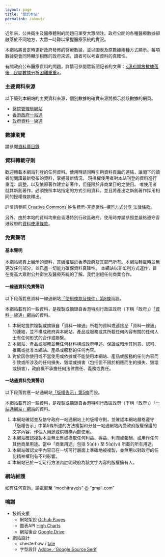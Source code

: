```yaml
---
layout: page
title: "關於本站"
permalink: /about/
---
```


近年來，公共衛生及醫療體制的問題日漸受大眾關注。政府公開的各種醫療數據卻散落於不同地方，大眾一時難以掌握醫療系統的實況。

本網站將會定時更新政府發佈的醫療數據，並以圖表及原數據兩種方式顯示。每項數據更會同時顯示相應的政府來源，讀者可以考查資料的真確性。

有關政府公布醫療資料的問題，詳情可參閱眾新聞記者的文章：[<港府開放數據落後　民間數據分析困難重重>](https://www.hkcnews.com/article/6128/%E9%86%AB%E7%99%82-%E9%96%8B%E6%94%BE%E6%95%B8%E6%93%9A-%E9%86%AB%E7%AE%A1%E5%B1%80-6128/%E6%B8%AF%E5%BA%9C%E9%96%8B%E6%94%BE%E6%95%B8%E6%93%9A%E8%90%BD%E5%BE%8C-%E6%B0%91%E9%96%93%E6%95%B8%E6%93%9A%E5%88%86%E6%9E%90%E5%9B%B0%E9%9B%A3%E9%87%8D%E9%87%8D)。

### 主要資料來源

以下簡列本網站的主要資料來源，個別數據的確實來源將顯示於該數據的網頁。

- [醫院管理局網站](http://www.ha.org.hk/visitor/ha_text_index.asp)
- [香港政府一站通](https://www.gov.hk/tc/residents/)
- [政府資料一線通](https://data.gov.hk/)

### 數據瀏覽

請參閱[資料庫目錄](/)

### 資料轉載守則

歡迎轉載本網站刊登的任何資料。使用時請同時引用資料頁面的連結，讓閣下的讀者能閱讀最新發布的資料，掌握最新情況。
現授權使用者對本站刊登的資料進行重混、調整，以及依原著作建立新著作，但僅限於非商業目的之使用。
唯使用者就其新創著作，必須按照本站指定的方式引用資料，並且將產出之新創著作採用相同的授權條款釋出。

詳情請參照[ Creative Commons 姓名標示-非商業性-相同方式分享 法律條款](https://creativecommons.org/licenses/by-nc-sa/4.0/legalcode)。

另外，由於本站的資料均來自香港特別行政區政府，使用時亦請參照並嚴格遵守香港政府的[資料使用條款](https://data.gov.hk/tc/terms-and-conditions)。

### 免責聲明

#### 基本聲明
本網站網頁上展示的資料，其版權屬於香港政府及其部門所有。本網站轉載時並無更改任何部分，並已盡一切能力確保資料真確性。 
本網站以非牟利方式運作，旨在提高大眾對公共衛生及醫療系統的了解。我們謝絕任何商業合作。

#### 一線通資料免責聲明
以下段落對應資料一線通網站[「使用條款及條件」第8條](https://data.gov.hk/tc/terms-and-conditions)而設。

本網站載有的一些資料，是複製或摘錄自香港特別行政區政府（下稱「政府」）[「資料一線通」網站](https://data.gov.hk/)的資料。
1. 本網站提供複製或摘錄自「資料一線通」所載的資料或連接至「資料一線通」的連結，並不構成政府與本網站、產品或服務或其所載任何內容有關的任何人士有任何形式的合作或聯繫。
2. 本網站、產品或服務並無任何材料構成政府申述、保證或暗示其同意、認可、推薦或批准本網站、產品或服務的任何內容。
3. 對於因你使用或不當使用或依據或不能使用本網站、產品或服務的任何內容而引致或所涉及的任何損失、毀壞或損害（包括但不限於相應而生的損失、毀壞或損害），政府概不承擔任何法律責任、義務或責任。

#### 一站通資料免責聲明

以下段落對應一站通網站[「版權告示」第5條](https://www.gov.hk/tc/about/copyright.htm#disclaimer)而設。

本網站載有的一些資料，是複製或摘錄自香港特別行政區政府（下稱「政府」）[「一站通網站」網站](https://www.gov.hk/)的資料。
1. 本網站確認並及恪守政府一站通網站上的版權守則，並確認本網站嚴格遵守「版權告示」中第5條所述的方法複製和分發一站通網站內受政府版權保護的文字內容，作個人用途或供機構內部使用。
2. 本網站確認複製本並無出售或換取任何利益、得益、利潤或報酬，或用作任何其他商業用途。當中「商業用途」包括 5(a)(i) 至 5(a)(vi) 所載的所有用途。
3. 本網站確認文字內容已在一切可行層面上準確地被複製，並無用以對政府的任何精神權利有不利影響。
4. 本網站已於一切可行方法內註明政府為該文字內容的版權擁有人。

### 網站維護
如有任何查詢，請電郵至 “mochitravels” @ “gmail.com”

### 鳴謝
* 技術支援
    * 網站架設 [Github Pages](https://pages.github.com/)
    * 圖表API [High Charts](https://www.highcharts.com/)
    * 網站後台 [Google Drive](https://drive.google.com/drive)
* 網站設計
    * chesterhow / [tale](https://github.com/chesterhow/tale)
    * 字型設計 [Adobe／Google Source Serif](https://typekit.com/)
